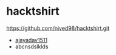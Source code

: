# hacktshirt

https://github.com/nived98/hacktshirt.git

- [ajayadav1511](https://github.com/ajayadav1511)
- abcnsdslklds
